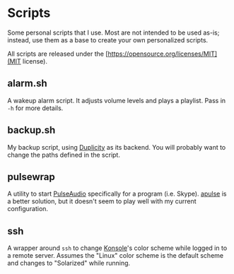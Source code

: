 Scripts
=======
Some personal scripts that I use. Most are not intended to be used as-is; instead, use them as a base to create your own personalized scripts.

All scripts are released under the [https://opensource.org/licenses/MIT](MIT license).

alarm.sh
--------
A wakeup alarm script. It adjusts volume levels and plays a playlist. Pass in `-h` for more details.

backup.sh
---------
My backup script, using [Duplicity](http://www.nongnu.org/duplicity/) as its backend. You will probably want to change the paths defined in the script.

pulsewrap
---------
A utility to start [PulseAudio](https://wiki.freedesktop.org/www/Software/PulseAudio/) specifically for a program (i.e. Skype). [apulse](https://github.com/i-rinat/apulse) is a better solution, but it doesn't seem to play well with my current configuration.

ssh
---
A wrapper around `ssh` to change [Konsole](https://konsole.kde.org/)'s color scheme while logged in to a remote server. Assumes the "Linux" color scheme is the default scheme and changes to "Solarized" while running.
